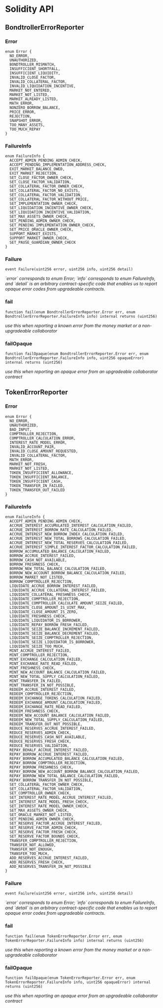 # Solidity API

## BondtrollerErrorReporter

### Error

```solidity
enum Error {
  NO_ERROR,
  UNAUTHORIZED,
  BONDTROLLER_MISMATCH,
  INSUFFICIENT_SHORTFALL,
  INSUFFICIENT_LIQUIDITY,
  INVALID_CLOSE_FACTOR,
  INVALID_COLLATERAL_FACTOR,
  INVALID_LIQUIDATION_INCENTIVE,
  MARKET_NOT_ENTERED,
  MARKET_NOT_LISTED,
  MARKET_ALREADY_LISTED,
  MATH_ERROR,
  NONZERO_BORROW_BALANCE,
  PRICE_ERROR,
  REJECTION,
  SNAPSHOT_ERROR,
  TOO_MANY_ASSETS,
  TOO_MUCH_REPAY
}
```

### FailureInfo

```solidity
enum FailureInfo {
  ACCEPT_ADMIN_PENDING_ADMIN_CHECK,
  ACCEPT_PENDING_IMPLEMENTATION_ADDRESS_CHECK,
  EXIT_MARKET_BALANCE_OWED,
  EXIT_MARKET_REJECTION,
  SET_CLOSE_FACTOR_OWNER_CHECK,
  SET_CLOSE_FACTOR_VALIDATION,
  SET_COLLATERAL_FACTOR_OWNER_CHECK,
  SET_COLLATERAL_FACTOR_NO_EXISTS,
  SET_COLLATERAL_FACTOR_VALIDATION,
  SET_COLLATERAL_FACTOR_WITHOUT_PRICE,
  SET_IMPLEMENTATION_OWNER_CHECK,
  SET_LIQUIDATION_INCENTIVE_OWNER_CHECK,
  SET_LIQUIDATION_INCENTIVE_VALIDATION,
  SET_MAX_ASSETS_OWNER_CHECK,
  SET_PENDING_ADMIN_OWNER_CHECK,
  SET_PENDING_IMPLEMENTATION_OWNER_CHECK,
  SET_PRICE_ORACLE_OWNER_CHECK,
  SUPPORT_MARKET_EXISTS,
  SUPPORT_MARKET_OWNER_CHECK,
  SET_PAUSE_GUARDIAN_OWNER_CHECK
}
```

### Failure

```solidity
event Failure(uint256 error, uint256 info, uint256 detail)
```

_&#x60;error&#x60; corresponds to enum Error; &#x60;info&#x60; corresponds to enum FailureInfo, and &#x60;detail&#x60; is an arbitrary
contract-specific code that enables us to report opaque error codes from upgradeable contracts._

### fail

```solidity
function fail(enum BondtrollerErrorReporter.Error err, enum BondtrollerErrorReporter.FailureInfo info) internal returns (uint256)
```

_use this when reporting a known error from the money market or a non-upgradeable collaborator_

### failOpaque

```solidity
function failOpaque(enum BondtrollerErrorReporter.Error err, enum BondtrollerErrorReporter.FailureInfo info, uint256 opaqueError) internal returns (uint256)
```

_use this when reporting an opaque error from an upgradeable collaborator contract_

## TokenErrorReporter

### Error

```solidity
enum Error {
  NO_ERROR,
  UNAUTHORIZED,
  BAD_INPUT,
  COMPTROLLER_REJECTION,
  COMPTROLLER_CALCULATION_ERROR,
  INTEREST_RATE_MODEL_ERROR,
  INVALID_ACCOUNT_PAIR,
  INVALID_CLOSE_AMOUNT_REQUESTED,
  INVALID_COLLATERAL_FACTOR,
  MATH_ERROR,
  MARKET_NOT_FRESH,
  MARKET_NOT_LISTED,
  TOKEN_INSUFFICIENT_ALLOWANCE,
  TOKEN_INSUFFICIENT_BALANCE,
  TOKEN_INSUFFICIENT_CASH,
  TOKEN_TRANSFER_IN_FAILED,
  TOKEN_TRANSFER_OUT_FAILED
}
```

### FailureInfo

```solidity
enum FailureInfo {
  ACCEPT_ADMIN_PENDING_ADMIN_CHECK,
  ACCRUE_INTEREST_ACCUMULATED_INTEREST_CALCULATION_FAILED,
  ACCRUE_INTEREST_BORROW_RATE_CALCULATION_FAILED,
  ACCRUE_INTEREST_NEW_BORROW_INDEX_CALCULATION_FAILED,
  ACCRUE_INTEREST_NEW_TOTAL_BORROWS_CALCULATION_FAILED,
  ACCRUE_INTEREST_NEW_TOTAL_RESERVES_CALCULATION_FAILED,
  ACCRUE_INTEREST_SIMPLE_INTEREST_FACTOR_CALCULATION_FAILED,
  BORROW_ACCUMULATED_BALANCE_CALCULATION_FAILED,
  BORROW_ACCRUE_INTEREST_FAILED,
  BORROW_CASH_NOT_AVAILABLE,
  BORROW_FRESHNESS_CHECK,
  BORROW_NEW_TOTAL_BALANCE_CALCULATION_FAILED,
  BORROW_NEW_ACCOUNT_BORROW_BALANCE_CALCULATION_FAILED,
  BORROW_MARKET_NOT_LISTED,
  BORROW_COMPTROLLER_REJECTION,
  LIQUIDATE_ACCRUE_BORROW_INTEREST_FAILED,
  LIQUIDATE_ACCRUE_COLLATERAL_INTEREST_FAILED,
  LIQUIDATE_COLLATERAL_FRESHNESS_CHECK,
  LIQUIDATE_COMPTROLLER_REJECTION,
  LIQUIDATE_COMPTROLLER_CALCULATE_AMOUNT_SEIZE_FAILED,
  LIQUIDATE_CLOSE_AMOUNT_IS_UINT_MAX,
  LIQUIDATE_CLOSE_AMOUNT_IS_ZERO,
  LIQUIDATE_FRESHNESS_CHECK,
  LIQUIDATE_LIQUIDATOR_IS_BORROWER,
  LIQUIDATE_REPAY_BORROW_FRESH_FAILED,
  LIQUIDATE_SEIZE_BALANCE_INCREMENT_FAILED,
  LIQUIDATE_SEIZE_BALANCE_DECREMENT_FAILED,
  LIQUIDATE_SEIZE_COMPTROLLER_REJECTION,
  LIQUIDATE_SEIZE_LIQUIDATOR_IS_BORROWER,
  LIQUIDATE_SEIZE_TOO_MUCH,
  MINT_ACCRUE_INTEREST_FAILED,
  MINT_COMPTROLLER_REJECTION,
  MINT_EXCHANGE_CALCULATION_FAILED,
  MINT_EXCHANGE_RATE_READ_FAILED,
  MINT_FRESHNESS_CHECK,
  MINT_NEW_ACCOUNT_BALANCE_CALCULATION_FAILED,
  MINT_NEW_TOTAL_SUPPLY_CALCULATION_FAILED,
  MINT_TRANSFER_IN_FAILED,
  MINT_TRANSFER_IN_NOT_POSSIBLE,
  REDEEM_ACCRUE_INTEREST_FAILED,
  REDEEM_COMPTROLLER_REJECTION,
  REDEEM_EXCHANGE_TOKENS_CALCULATION_FAILED,
  REDEEM_EXCHANGE_AMOUNT_CALCULATION_FAILED,
  REDEEM_EXCHANGE_RATE_READ_FAILED,
  REDEEM_FRESHNESS_CHECK,
  REDEEM_NEW_ACCOUNT_BALANCE_CALCULATION_FAILED,
  REDEEM_NEW_TOTAL_SUPPLY_CALCULATION_FAILED,
  REDEEM_TRANSFER_OUT_NOT_POSSIBLE,
  REDUCE_RESERVES_ACCRUE_INTEREST_FAILED,
  REDUCE_RESERVES_ADMIN_CHECK,
  REDUCE_RESERVES_CASH_NOT_AVAILABLE,
  REDUCE_RESERVES_FRESH_CHECK,
  REDUCE_RESERVES_VALIDATION,
  REPAY_BEHALF_ACCRUE_INTEREST_FAILED,
  REPAY_BORROW_ACCRUE_INTEREST_FAILED,
  REPAY_BORROW_ACCUMULATED_BALANCE_CALCULATION_FAILED,
  REPAY_BORROW_COMPTROLLER_REJECTION,
  REPAY_BORROW_FRESHNESS_CHECK,
  REPAY_BORROW_NEW_ACCOUNT_BORROW_BALANCE_CALCULATION_FAILED,
  REPAY_BORROW_NEW_TOTAL_BALANCE_CALCULATION_FAILED,
  REPAY_BORROW_TRANSFER_IN_NOT_POSSIBLE,
  SET_COLLATERAL_FACTOR_OWNER_CHECK,
  SET_COLLATERAL_FACTOR_VALIDATION,
  SET_COMPTROLLER_OWNER_CHECK,
  SET_INTEREST_RATE_MODEL_ACCRUE_INTEREST_FAILED,
  SET_INTEREST_RATE_MODEL_FRESH_CHECK,
  SET_INTEREST_RATE_MODEL_OWNER_CHECK,
  SET_MAX_ASSETS_OWNER_CHECK,
  SET_ORACLE_MARKET_NOT_LISTED,
  SET_PENDING_ADMIN_OWNER_CHECK,
  SET_RESERVE_FACTOR_ACCRUE_INTEREST_FAILED,
  SET_RESERVE_FACTOR_ADMIN_CHECK,
  SET_RESERVE_FACTOR_FRESH_CHECK,
  SET_RESERVE_FACTOR_BOUNDS_CHECK,
  TRANSFER_COMPTROLLER_REJECTION,
  TRANSFER_NOT_ALLOWED,
  TRANSFER_NOT_ENOUGH,
  TRANSFER_TOO_MUCH,
  ADD_RESERVES_ACCRUE_INTEREST_FAILED,
  ADD_RESERVES_FRESH_CHECK,
  ADD_RESERVES_TRANSFER_IN_NOT_POSSIBLE
}
```

### Failure

```solidity
event Failure(uint256 error, uint256 info, uint256 detail)
```

_&#x60;error&#x60; corresponds to enum Error; &#x60;info&#x60; corresponds to enum FailureInfo, and &#x60;detail&#x60; is an arbitrary
contract-specific code that enables us to report opaque error codes from upgradeable contracts._

### fail

```solidity
function fail(enum TokenErrorReporter.Error err, enum TokenErrorReporter.FailureInfo info) internal returns (uint256)
```

_use this when reporting a known error from the money market or a non-upgradeable collaborator_

### failOpaque

```solidity
function failOpaque(enum TokenErrorReporter.Error err, enum TokenErrorReporter.FailureInfo info, uint256 opaqueError) internal returns (uint256)
```

_use this when reporting an opaque error from an upgradeable collaborator contract_

